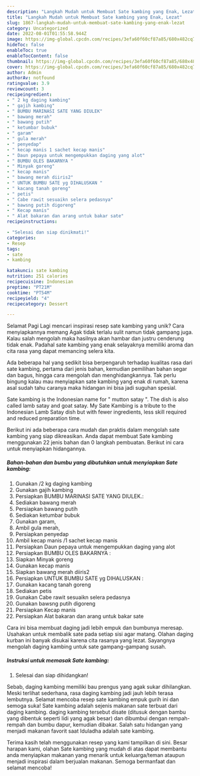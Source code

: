 ```yaml
---
description: "Langkah Mudah untuk Membuat Sate kambing yang Enak, Lezat"
title: "Langkah Mudah untuk Membuat Sate kambing yang Enak, Lezat"
slug: 1867-langkah-mudah-untuk-membuat-sate-kambing-yang-enak-lezat
category: Uncategorized
date: 2022-08-01T01:55:58.944Z
image: https://img-global.cpcdn.com/recipes/3efa60f60cf87a85/680x482cq70/sate-kambing-foto-resep-utama.jpg
hideToc: false
enableToc: true
enableTocContent: false
thumbnail: https://img-global.cpcdn.com/recipes/3efa60f60cf87a85/680x482cq70/sate-kambing-foto-resep-utama.jpg
cover: https://img-global.cpcdn.com/recipes/3efa60f60cf87a85/680x482cq70/sate-kambing-foto-resep-utama.jpg
author: Admin
authorAv: notfound
ratingvalue: 3.9
reviewcount: 3
recipeingredient:
- " 2 kg daging kambing"
- " gajih kambing"
- " BUMBU MARINASI SATE YANG DIULEK"
- " bawang merah"
- " bawang putih"
- " ketumbar bubuk"
- " garam"
- " gula merah"
- " penyedap"
- " kecap manis 1 sachet kecap manis"
- " Daun pepaya untuk mengempukkan daging yang alot"
- " BUMBU OLES BAKARNYA "
- " Minyak goreng"
- " kecap manis"
- " bawang merah diiris2"
- " UNTUK BUMBU SATE yg DIHALUSKAN "
- " kacang tanah goreng"
- " petis"
- " Cabe rawit sesuaikn selera pedasnya"
- " bawsng putih digoreng"
- " Kecap manis"
- " Alat bakaran dan arang untuk bakar sate"
recipeinstructions:

- "Selesai dan siap dinikmati!"
categories:
- Resep
tags:
- sate
- kambing

katakunci: sate kambing 
nutrition: 251 calories
recipecuisine: Indonesian
preptime: "PT21M"
cooktime: "PT54M"
recipeyield: "4"
recipecategory: Dessert

---
```



Selamat Pagi Lagi mencari inspirasi resep sate kambing yang unik? Cara menyiapkannya memang Agak tidak terlalu sulit namun tidak gampang juga. Kalau salah mengolah maka hasilnya akan hambar dan justru cenderung tidak enak. Padahal sate kambing yang enak selayaknya memiliki aroma dan cita rasa yang dapat memancing selera kita.


Ada beberapa hal yang sedikit bisa berpengaruh terhadap kualitas rasa dari sate kambing, pertama dari jenis bahan, kemudian pemilihan bahan segar dan bagus, hingga cara mengolah dan menghidangkannya. Tak perlu bingung kalau mau menyiapkan sate kambing yang enak di rumah, karena asal sudah tahu caranya maka hidangan ini bisa jadi suguhan spesial.

Sate kambing is the Indonesian name for &#34; mutton satay &#34;. The dish is also called lamb satay and goat satay. My Sate Kambing is a tribute to the Indonesian Lamb Satay dish but with fewer ingredients, less skill required and reduced preparation time.


Berikut ini ada beberapa cara mudah dan praktis dalam mengolah sate kambing yang siap dikreasikan. Anda dapat membuat Sate kambing menggunakan 22 jenis bahan dan 0 langkah pembuatan. Berikut ini cara untuk menyiapkan hidangannya.

<!--inarticleads1-->

##### Bahan-bahan dan bumbu yang dibutuhkan untuk menyiapkan Sate kambing:

1. Gunakan  /2 kg daging kambing
1. Gunakan  gajih kambing
1. Persiapkan  BUMBU MARINASI SATE YANG DIULEK.:
1. Sediakan  bawang merah
1. Persiapkan  bawang putih
1. Sediakan  ketumbar bubuk
1. Gunakan  garam,
1. Ambil  gula merah,
1. Persiapkan  penyedap
1. Ambil  kecap manis /1 sachet kecap manis
1. Persiapkan  Daun pepaya untuk mengempukkan daging yang alot
1. Persiapkan  BUMBU OLES BAKARNYA :
1. Siapkan  Minyak goreng
1. Gunakan  kecap manis
1. Siapkan  bawang merah diiris2
1. Persiapkan  UNTUK BUMBU SATE yg DIHALUSKAN :
1. Gunakan  kacang tanah goreng
1. Sediakan  petis
1. Gunakan  Cabe rawit sesuaikn selera pedasnya
1. Gunakan  bawsng putih digoreng
1. Persiapkan  Kecap manis
1. Persiapkan  Alat bakaran dan arang untuk bakar sate


Cara ini bisa membuat daging jadi lebih empuk dan bumbunya meresap. Usahakan untuk membalik sate pada setiap sisi agar matang. Olahan daging kurban ini banyak disukai karena cita rasanya yang lezat. Sayangnya mengolah daging kambing untuk sate gampang-gampang susah. 

<!--inarticleads2-->

##### Instruksi untuk memasak Sate kambing:


1. Selesai dan siap dihidangkan!

Sebab, daging kambing memiliki bau prengus yang agak sukar dihilangkan. Meski terlihat sederhana, rasa daging kambing jadi jauh lebih terasa lembutnya. Selamat mencoba resep sate kambing empuk gurih ini dan semoga suka! Sate kambing adalah sejenis makanan sate terbuat dari daging kambing. daging kambing tersebut disate (ditusuk dengan bambu yang dibentuk seperti lidi yang agak besar) dan dibumbui dengan rempah-rempah dan bumbu dapur, kemudian dibakar. Salah satu hidangan yang menjadi makanan favorit saat Iduladha adalah sate kambing. 

Terima kasih telah menggunakan resep yang kami tampilkan di sini. Besar harapan kami, olahan Sate kambing yang mudah di atas dapat membantu anda menyiapkan makanan yang menarik untuk keluarga/teman ataupun menjadi inspirasi dalam berjualan makanan. Semoga bermanfaat dan selamat mencoba!
